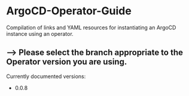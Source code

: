 # ArgoCD-Operator-Guide
Compilation of links and YAML resources for instantiating an ArgoCD instance using an operator.

## --> Please select the branch appropriate to the Operator version you are using.

Currently documented versions:

- 0.0.8
